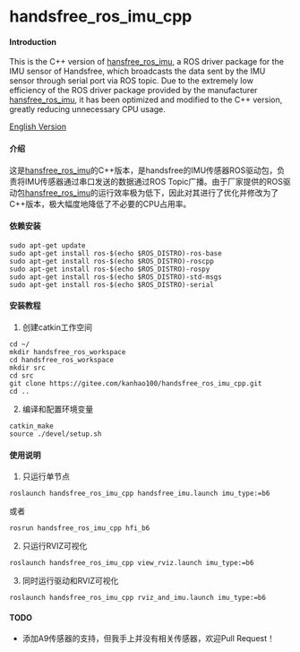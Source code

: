 # handsfree_ros_imu_cpp

#### Introduction
This is the C++ version of [hansfree_ros_imu](https://gitee.com/HANDS-FREE/handsfree_ros_imu), a ROS driver package for the IMU sensor of Handsfree, which broadcasts the data sent by the IMU sensor through serial port via ROS topic. Due to the extremely low efficiency of the ROS driver package provided by the manufacturer [hansfree_ros_imu](https://gitee.com/HANDS-FREE/handsfree_ros_imu), it has been optimized and modified to the C++ version, greatly reducing unnecessary CPU usage.

[English Version](https://gitee.com/kanhao100/handsfree_ros_imu_cpp/blob/master/README.en.md)

#### 介绍
这是[hansfree_ros_imu](https://gitee.com/HANDS-FREE/handsfree_ros_imu)的C++版本，是handsfree的IMU传感器ROS驱动包，负责将IMU传感器通过串口发送的数据通过ROS Topic广播。由于厂家提供的ROS驱动包[hansfree_ros_imu](https://gitee.com/HANDS-FREE/handsfree_ros_imu)的运行效率极为低下，因此对其进行了优化并修改为了C++版本，极大幅度地降低了不必要的CPU占用率。

#### 依赖安装
```
sudo apt-get update
sudo apt-get install ros-$(echo $ROS_DISTRO)-ros-base
sudo apt-get install ros-$(echo $ROS_DISTRO)-roscpp
sudo apt-get install ros-$(echo $ROS_DISTRO)-rospy
sudo apt-get install ros-$(echo $ROS_DISTRO)-std-msgs
sudo apt-get install ros-$(echo $ROS_DISTRO)-serial
```

#### 安装教程

1.  创建catkin工作空间
```
cd ~/
mkdir handsfree_ros_workspace
cd handsfree_ros_workspace
mkdir src
cd src
git clone https://gitee.com/kanhao100/handsfree_ros_imu_cpp.git
cd ..
```
2.  编译和配置环境变量
```
catkin_make
source ./devel/setup.sh
```

#### 使用说明

1.  只运行单节点
```
roslaunch handsfree_ros_imu_cpp handsfree_imu.launch imu_type:=b6
```
或者
```
rosrun handsfree_ros_imu_cpp hfi_b6
```

2.  只运行RVIZ可视化
```
roslaunch handsfree_ros_imu_cpp view_rviz.launch imu_type:=b6
```

3.  同时运行驱动和RVIZ可视化
```
roslaunch handsfree_ros_imu_cpp rviz_and_imu.launch imu_type:=b6
```

#### TODO
- 添加A9传感器的支持，但我手上并没有相关传感器，欢迎Pull Request！





